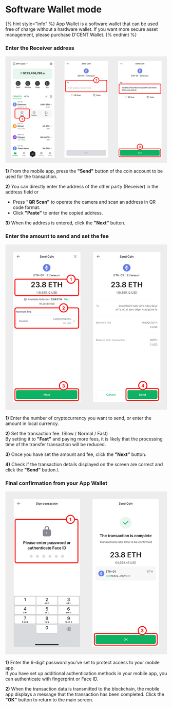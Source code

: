 # Software Wallet mode

{% hint style="info" %}
App Wallet is a software wallet that can be used free of charge without a hardware wallet. If you want more secure asset management, please purchase D'CENT Wallet.
{% endhint %}

### Enter the Receiver address

<div align="left"><img src="../../.gitbook/assets/8 (8).png" alt=""></div>

**1)** From the mobile app, press the **"Send"** button of the coin account to be used for the transaction.

**2)** You can directly enter the address of the other party (Receiver) in the address field or

* Press **"QR Scan"** to operate the camera and scan an address in QR code format.
* Click **"Paste"** to enter the copied address.

**3)** When the address is entered, click the **"Next"** button.

### Enter the amount to send and set the fee

<div align="left"><img src="../../.gitbook/assets/9 (5).png" alt="" width="563"></div>

**1)** Enter the number of cryptocurrency you want to send, or enter the amount in local currency.

**2)** Set the transaction fee. (Slow / Normal / Fast) \
By setting it to **"Fast"** and paying more fees, it is likely that the processing time of the transfer   transaction will be reduced.

**3)** Once you have set the amount and fee, click the **"Next"** button.

**4)** Check if the transaction details displayed on the screen are correct and click the **"Send"** button.\


### Final confirmation from your App Wallet

<div align="left"><img src="../../.gitbook/assets/10 (6).png" alt="" width="563"></div>

**1)** Enter the 6-digit password you've set to protect access to your mobile app. \
If you have set up additional authentication methods in your mobile app, you can authenticate with fingerprint or Face ID.

**2)** When the transaction data is transmitted to the blockchain, the mobile app displays a message that the transaction has been completed. Click the **"OK"** button to return to the main screen.
